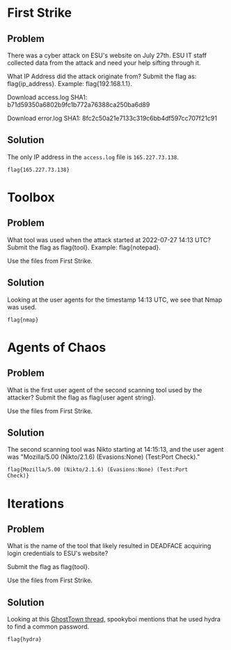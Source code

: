 <h1>First Strike</h1>

<h2>Problem</h2>
There was a cyber attack on ESU's website on July 27th. ESU IT staff collected data from the attack and need your help sifting through it.

What IP Address did the attack originate from? Submit the flag as: flag{ip_address}. Example: flag{192.168.1.1}.

Download access.log
SHA1: b71d59350a6802b9fc1b772a76388ca250ba6d89

Download error.log
SHA1: 8fc2c50a21e7133c319c6bb4df597cc707f21c91
<h2>Solution</h2>
The only IP address in the <code>access.log</code> file is <code>165.227.73.138</code>.

<code>flag{165.227.73.138}</code>

<h1>Toolbox</h1>

<h2>Problem</h2>
What tool was used when the attack started at 2022-07-27 14:13 UTC? Submit the flag as flag{tool}. Example: flag{notepad}.

Use the files from First Strike.

<h2>Solution</h2>
Looking at the user agents for the timestamp 14:13 UTC, we see that Nmap was used.

<code>flag{nmap}</code>

<h1>Agents of Chaos</h1>

<h2>Problem</h2>
What is the first user agent of the second scanning tool used by the attacker? Submit the flag as flag{user agent string}.

Use the files from First Strike.
<h2>Solution</h2>
The second scanning tool was Nikto starting at 14:15:13, and the user agent was "Mozilla/5.00 (Nikto/2.1.6) (Evasions:None) (Test:Port Check)."

<code>flag{Mozilla/5.00 (Nikto/2.1.6) (Evasions:None) (Test:Port Check)}</code>

<h1>Iterations</h1>

<h2>Problem</h2>
What is the name of the tool that likely resulted in DEADFACE acquiring login credentials to ESU's website?

Submit the flag as flag{tool}.

Use the files from First Strike.
<h2>Solution</h2>
Looking at this <a href="https://ghosttown.deadface.io/t/ready-set-go/50/4">GhostTown thread,</a> spookyboi mentions that he used hydra to find a common password.

<code>flag{hydra}</code>
